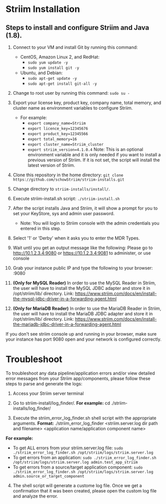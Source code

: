 # Striim Installation
## Steps to install and configure Striim and Java (1.8).

1) Connect to your VM and install Git by running this command:
    - CentOS, Amazon Linux 2, and RedHat: 
        - `sudo yum update -y`
        - `sudo yum install git -y`
    - Ubuntu, and Debian: 
        - `sudo apt-get update -y`
        - `sudo apt-get install git-all -y`

2) Change to root user by running this command: `sudo su -`

3) Export your license key, product key, company name, total memory, and cluster name as environment variables to configure Striim.
    - For example:
      - `export company_name=Striim`
      - `export licence_key=12345676`
      - `export product_key=12345566`
      - `export total_memory=16`
      - `export cluster_name=Striim_cluster`
      - `export striim_version=4.1.0.4` Note: This is an optional environment variable and it is only needed if you want to install a previous version of Striim. If it is not set, the script will install the latest version of Striim. 
      
4) Clone this repository in the home directory: `git clone https://github.com/schowStriim/striim-installs.git`

5) Change directory to `striim-installs/install/`.

6) Execute striim-install.sh script: `./striim-install.sh`

7) After the script installs Java and Striim, it will show a prompt for you to set your KeyStore, sys and admin user password. 
    - Note: You will login to Striim console with the admin credentials you entered in this step.
   
8) Select '1' or 'Derby' when it asks you to enter the MDR Types.
            
9) Wait until you get an output message like the following:
Please go to http://10.1.2.3.4:9080 or https://10.1.2.3.4:9081 to administer, or use console

10) Grab your instance public IP and type the following to your browser: <public-ip>:9080

11) **(Only for MySQL Reader)** In order to use the MySQL Reader in Striim, the user will have to install the MySQL JDBC adapter and store it in /opt/striim/lib/ directory. Link: https://www.striim.com/docs/en/install-the-mysql-jdbc-driver-in-a-forwarding-agent.html

12) **(Only for MariaDB Reader)** In order to use the MariaDB Reader in Striim, the user will have to install the MariaDB JDBC adapter and store it in /opt/striim/lib/ directory. Link: https://www.striim.com/docs/en/install-the-mariadb-jdbc-driver-in-a-forwarding-agent.html

If you don't see striim console up and running in your browser, make sure your instance has port 9080 open and your network is configured correctly.
    
# Troubleshoot
To troubleshoot any data pipeline/application errors and/or view detailed error messages from your Striim app/components, please follow these steps to parse and generate the logs:
    
1) Access your Striim server terminal
    
2) Go to striim-install/log_finder/. **For example:** cd ./striim-installs/log_finder/
    
3) Execute the striim_error_log_finder.sh shell script with the appropriate arguments.
**Format:** ./striim_error_log_finder <striim.server.log dir path and filename> <application name/application component name>
    
**For example:**
 
- To get ALL errors from your striim.server.log file: `sudo ./striim_error_log_finder.sh /opt/striim/logs/striim.server.log`
- To get errors from an application: `sudo ./striim_error_log_finder.sh /opt/striim/logs/striim.server.log admin.test_app_striim`
- To get errors from a source/target application component: `sudo ./striim_error_log_finder.sh /opt/striim/logs/striim.server.log admin.source_or_target_component`
    
 4) The shell script will generate a custome log file. Once we get a confirmation that it was been created, please open the custom log file and analyze the error.
